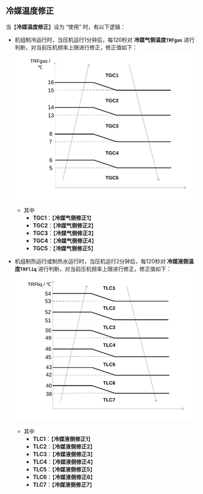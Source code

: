 <!-- 注意事项 -->
<!-- 起始分级标题：##（二级标题） -->

## 冷媒温度修正

当【**冷媒温度修正**】设为 “使用” 时，有以下逻辑：

- 机组制冷运行时，当压机运行1分钟后，每120秒对 **冷媒气侧温度`TRFgas`** 进行判断，对当前压机频率上限进行修正，修正值如下：
  ![冷媒温度修正-制冷](.img/冷媒温度修正-制冷.svg#large)
  - 其中
    - **TGC1**：【**冷媒气侧修正1**】
    - **TGC2**：【**冷媒气侧修正2**】
    - **TGC3**：【**冷媒气侧修正3**】
    - **TGC4**：【**冷媒气侧修正4**】
    - **TGC5**：【**冷媒气侧修正5**】

- 机组制热运行或制热水运行时，当压机运行2分钟后，每120秒对 **冷媒液侧温度`TRFliq`** 进行判断，对当前压机频率上限进行修正，修正值如下：
  ![冷媒温度修正-制热](.img/冷媒温度修正-制热.svg#large)
  - 其中
    - **TLC1**：【**冷媒液侧修正1**】
    - **TLC2**：【**冷媒液侧修正2**】
    - **TLC3**：【**冷媒液侧修正3**】
    - **TLC4**：【**冷媒液侧修正4**】
    - **TLC5**：【**冷媒液侧修正5**】
    - **TLC6**：【**冷媒液侧修正6**】
    - **TLC7**：【**冷媒液侧修正7**】

